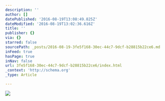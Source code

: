 ```yaml
---
description: ''
author: []
datePublished: '2016-08-19T13:08:49.825Z'
dateModified: '2016-08-19T13:02:36.616Z'
title: ''
publisher: {}
via: {}
starred: false
sourcePath: _posts/2016-08-19-3fe5f168-30ec-44c7-9dcf-b28815b22ce6.md
inFeed: true
hasPage: true
inNav: false
url: 3fe5f168-30ec-44c7-9dcf-b28815b22ce6/index.html
_context: 'http://schema.org'
_type: Article

---
```

![](https://the-grid-user-content.s3-us-west-2.amazonaws.com/f1680b9e-c98a-4590-a37c-14e1231a159d.png)